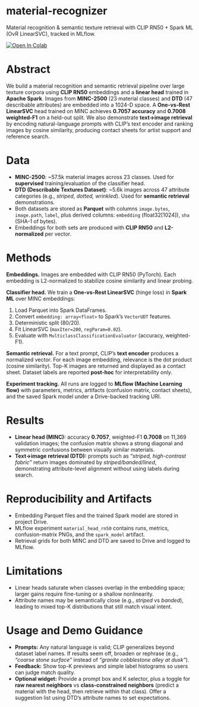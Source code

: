 # material-recognizer
Material recognition &amp; semantic texture retrieval with CLIP RN50 + Spark ML (OvR LinearSVC), tracked in MLflow.

[![Open In Colab](https://colab.research.google.com/assets/colab-badge.svg)](https://colab.research.google.com/drive/1iBX3A4-GTIHQWBkqZrYjXbwVeZT-v4rq)



# Abstract
We build a material recognition and semantic retrieval pipeline over large texture corpora using **CLIP RN50** embeddings and a **linear head** trained in **Apache Spark**. Images from **MINC-2500** (23 material classes) and **DTD** (47 describable attributes) are embedded into a 1024-D space. A **One-vs-Rest LinearSVC** head trained on MINC achieves **0.7057 accuracy** and **0.7008 weighted-F1** on a held-out split. We also demonstrate **text→image retrieval** by encoding natural-language prompts with CLIP’s text encoder and ranking images by cosine similarity, producing contact sheets for artist support and reference search.

# Data
- **MINC-2500**: ~57.5k material images across 23 classes. Used for **supervised** training/evaluation of the classifier head.  
- **DTD (Describable Textures Dataset)**: ~5.6k images across 47 attribute categories (e.g., *striped, dotted, wrinkled*). Used for **semantic retrieval** demonstrations.  
- Both datasets are stored as **Parquet** with columns `image.bytes`, `image.path`, `label`, plus derived columns: `embedding` (float32[1024]), `sha` (SHA-1 of bytes).  
- Embeddings for both sets are produced with **CLIP RN50** and **L2-normalized** per vector.

# Methods
**Embeddings.** Images are embedded with CLIP RN50 (PyTorch). Each embedding is L2-normalized to stabilize cosine similarity and linear probing.

**Classifier head.** We train a **One-vs-Rest LinearSVC** (hinge loss) in **Spark ML** over MINC embeddings:  
1) Load Parquet into Spark DataFrames.  
2) Convert `embedding: array<float>` to Spark’s `VectorUDT` features.  
3) Deterministic split (80/20).  
4) Fit LinearSVC (`maxIter=200`, `regParam=0.02`).  
5) Evaluate with `MulticlassClassificationEvaluator` (accuracy, weighted-F1).

**Semantic retrieval.** For a text prompt, CLIP’s **text encoder** produces a normalized vector. For each image embedding, relevance is the dot product (cosine similarity). Top-K images are returned and displayed as a contact sheet. Dataset labels are reported **post-hoc** for interpretability only.

**Experiment tracking.** All runs are logged to **MLflow (Machine Learning flow)** with parameters, metrics, artifacts (confusion matrix, contact sheets), and the saved Spark model under a Drive-backed tracking URI.

# Results
- **Linear head (MINC):** accuracy **0.7057**, weighted-F1 **0.7008** on 11,369 validation images; the confusion matrix shows a strong diagonal and symmetric confusions between visually similar materials.  
- **Text→image retrieval (DTD):** prompts such as *“striped, high-contrast fabric”* return images dominated by *striped/banded/lined*, demonstrating attribute-level alignment without using labels during search.

# Reproducibility and Artifacts
- Embedding Parquet files and the trained Spark model are stored in project Drive.  
- MLflow experiment `material_head_rn50` contains runs, metrics, confusion-matrix PNGs, and the `spark_model` artifact.  
- Retrieval grids for both MINC and DTD are saved to Drive and logged to MLflow.

# Limitations
- Linear heads saturate when classes overlap in the embedding space; larger gains require fine-tuning or a shallow nonlinearity.  
- Attribute names may be semantically close (e.g., *striped* vs *banded*), leading to mixed top-K distributions that still match visual intent.

# Usage and Demo Guidance
- **Prompts:** Any natural language is valid; CLIP generalizes beyond dataset label names. If results seem off, broaden or rephrase (e.g., *“coarse stone surface”* instead of *“granite cobblestone alley at dusk”*).  
- **Feedback:** Show top-K previews and simple label histograms so users can judge match quality.  
- **Optional widget:** Provide a prompt box and K selector, plus a toggle for **raw nearest neighbors** vs **class-constrained neighbors** (predict a material with the head, then retrieve within that class). Offer a suggestion list using DTD’s attribute names to set expectations.

